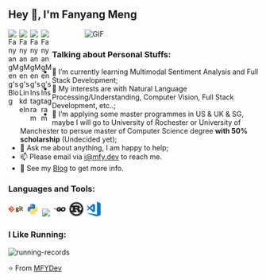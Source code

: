 ## Hey 👋, I'm Fanyang Meng

<a href="https://mfy.world/">
  <img align="left" alt="FanyangMeng's Blog" width="22px" src="https://simpleicons.org/icons/wordpress.svg" />
</a>
<a href="https://www.linkedin.com/in/fanyangmeng/">
  <img align="left" alt="FanyangMeng's LinkdeIn" width="22px" src="https://cdn.jsdelivr.net/npm/simple-icons@v3/icons/linkedin.svg" />
</a>
<a href="https://www.instagram.com/fanyangmeng9851/">
  <img align="left" alt="FanyangMeng's Instagram" width="22px" src="https://cdn.jsdelivr.net/npm/simple-icons@v3/icons/instagram.svg" />
</a>
<a href="https://www.facebook.com/FanyangMeng9851/">
  <img align="left" alt="FanyangMeng's Instagram" width="22px" src="https://cdn.jsdelivr.net/npm/simple-icons@v3/icons/facebook.svg" />
</a>

<img align="right" alt="GIF" src="https://media.giphy.com/media/MeJgB3yMMwIaHmKD4z/giphy.gif" width=350 />

</br>

### **Talking about Personal Stuffs:**

- 🌱 I’m currently learning Multimodal Sentiment Analysis and Full Stack Development; 
- 🤔 My interests are with Natural Language Processing/Understanding, Computer Vision, Full Stack Development, etc..;
- 💼 I’m applying some master programmes in US & UK & SG, maybe I will go to University of Rochester or University of Manchester to persue master of Computer Science degree **with 50% scholarship** (Undecided yet);
- 💬 Ask me about anything, I am happy to help;
- 📫 Please email via [i@mfy.dev](mailto:i@mfy.dev) to reach me.
- 📝 See my [Blog](https://mfy.world) to get more info.

### **Languages and Tools:**  

<code><img height="30" src="https://raw.githubusercontent.com/github/explore/80688e429a7d4ef2fca1e82350fe8e3517d3494d/topics/git/git.png"></code>
<code><img height="30" src="https://raw.githubusercontent.com/github/explore/80688e429a7d4ef2fca1e82350fe8e3517d3494d/topics/python/python.png"></code>
<code><img height="30" src="https://pytorch.org/assets/images/pytorch-logo.png"></code>
<code><img height="30" src="https://raw.githubusercontent.com/github/explore/80688e429a7d4ef2fca1e82350fe8e3517d3494d/topics/go/go.png"></code>
<code><img height="30" src="https://raw.githubusercontent.com/github/explore/80688e429a7d4ef2fca1e82350fe8e3517d3494d/topics/rust/rust.png"></code>
<code><img height="30" src="https://raw.githubusercontent.com/github/explore/80688e429a7d4ef2fca1e82350fe8e3517d3494d/topics/visual-studio-code/visual-studio-code.png"></code>

### **I Like Running:**

![running-records](https://api.mfy.world/test/github.svg)

⭐️ From [MFYDev](https://github.com/MFYDev)
